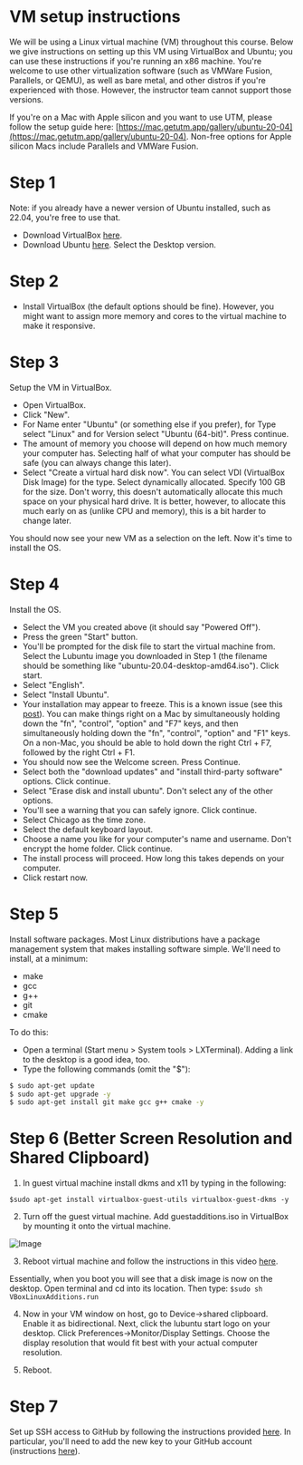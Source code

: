 # VM setup instructions

We will be using a Linux virtual machine (VM) throughout this course. Below we give instructions on setting up this VM using VirtualBox and Ubuntu; you can use these instructions if you're running an x86 machine. You're welcome to use other virtualization software (such as VMWare Fusion, Parallels, or QEMU), as well as bare metal, and other distros if you're experienced with those. However, the instructor team cannot support those versions.

If you're on a Mac with Apple silicon and you want to use UTM, please follow the setup guide here: [https://mac.getutm.app/gallery/ubuntu-20-04](https://mac.getutm.app/gallery/ubuntu-20-04).
Non-free options for Apple silicon Macs include Parallels and VMWare Fusion.

# Step 1

Note: if you already have a newer version of Ubuntu installed, such as 22.04, you're free to use that.

- Download VirtualBox [here](https://www.virtualbox.org/wiki/Downloads).
- Download Ubuntu [here](https://ubuntu.com/download/desktop). Select the Desktop version.

# Step 2 

- Install VirtualBox (the default options should be fine). However, you might want to assign more memory and cores to the virtual machine to make it responsive. 

# Step 3

Setup the VM in VirtualBox.

- Open VirtualBox.
- Click "New". 
- For Name enter "Ubuntu" (or something else if you prefer), for Type select "Linux" and for Version select "Ubuntu (64-bit)". Press continue.
- The amount of memory you choose will depend on how much memory your computer has. Selecting half of what your computer has should be safe (you can always change this later).
- Select "Create a virtual hard disk now". You can select VDI (VirtualBox Disk Image) for the type. Select dynamically allocated. Specify 100 GB for the size. Don't worry, this doesn't automatically allocate this much space on your physical hard drive. It is better, however, to allocate this much early on as (unlike CPU and memory), this is a bit harder to change later.

You should now see your new VM as a selection on the left. Now it's time to install the OS.

# Step 4

Install the OS.

- Select the VM you created above (it should say "Powered Off").
- Press the green "Start" button.
- You'll be prompted for the disk file to start the virtual machine from. Select the Lubuntu image you downloaded in Step 1 (the filename should be something like "ubuntu-20.04-desktop-amd64.iso"). Click start.
- Select "English". 
- Select "Install Ubuntu".
- Your installation may appear to freeze. This is a known issue (see this [post](https://askubuntu.com/questions/948458/trouble-installing-lubuntu-desktop-17-04-on-vm-virtualbox)). You can make things right on a Mac by simultaneously holding down the "fn", "control", "option" and "F7" keys, and then simultaneously holding down the "fn", "control", "option" and "F1" keys. On a non-Mac, you should be able to hold down the right Ctrl + F7, followed by the right Ctrl + F1.
- You should now see the Welcome screen. Press Continue.
- Select both the "download updates" and "install third-party software" options. Click continue.
- Select "Erase disk and install ubuntu". Don't select any of the other options.
- You'll see a warning that you can safely ignore. Click continue.
- Select Chicago as the time zone. 
- Select the default keyboard layout.
- Choose a name you like for your computer's name and username. Don't encrypt the home folder. Click continue.
- The install process will proceed. How long this takes depends on your computer.
- Click restart now.

# Step 5

Install software packages. Most Linux distributions have a package management system that makes installing software simple. We'll need to install, at a minimum:

- make
- gcc
- g++
- git
- cmake


To do this:

- Open a terminal (Start menu > System tools > LXTerminal). Adding a link to the desktop is a good idea, too.
- Type the following commands (omit the "$"):

```bash
$ sudo apt-get update
$ sudo apt-get upgrade -y
$ sudo apt-get install git make gcc g++ cmake -y
```

# Step 6 (Better Screen Resolution and Shared Clipboard)

1. In guest virtual machine install dkms and x11 by typing in the following:

```$sudo apt-get install virtualbox-guest-utils virtualbox-guest-dkms -y```

2. Turn off the guest virtual machine. Add guestadditions.iso in VirtualBox by mounting it onto the virtual machine.

![Image](./images/Guestadditions.jpg)
 
3. Reboot virtual machine and follow the instructions in this video [here](https://youtu.be/fbMDZJsMZg8?t=3m9s).

Essentially, when you boot you will see that a disk image is now on the desktop. Open terminal and cd into its location. Then type:
```$sudo sh VBoxLinuxAdditions.run ```
 
4. Now in your VM window on host, go to Device->shared clipboard. Enable it as bidirectional. Next, click the lubuntu start logo on your desktop. Click Preferences->Monitor/Display Settings. Choose the display resolution that would fit best with your actual computer resolution.

5. Reboot.

# Step 7
Set up SSH access to GitHub by following the instructions provided [here](https://help.github.com/articles/generating-a-new-ssh-key-and-adding-it-to-the-ssh-agent/). In particular, you'll need to add the new key to your GitHub account (instructions [here](https://help.github.com/articles/adding-a-new-ssh-key-to-your-github-account/)).

